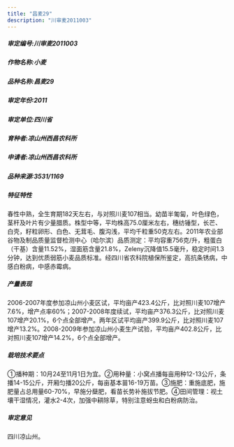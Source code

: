 ```yaml
---
title: "昌麦29"
description: "川审麦2011003"
---
```

##### 审定编号:川审麦2011003

##### 作物名称:小麦

##### 品种名称:昌麦29

##### 审定年份:2011

##### 审定单位:四川省

##### 育种者:凉山州西昌农科所

##### 申请者:凉山州西昌农科所

##### 品种来源:3531/1169

##### 特征特性
春性中熟，全生育期182天左右，与对照川麦107相当。幼苗半匍匐，叶色绿色，茎秆及叶片有少量腊质。株型中等，平均株高75.0厘米左右，穗纺锤型，长芒、白壳，籽粒卵形、白色、无茸毛、腹沟浅，平均千粒重50克左右。2011年农业部谷物及制品质量监督检测中心（哈尔滨）品质测定：平均容重756克/升，粗蛋白（干基）含量11.52%，湿面筋含量21.8%，Zeleny沉降值15.5毫升，稳定时间1.3分钟，达到优质弱筋小麦品质标准。经四川省农科院植保所鉴定，高抗条锈病，中感白粉病，中感赤霉病。

##### 产量表现
2006-2007年度参加凉山州小麦区试，平均亩产423.4公斤，比对照川麦107增产7.6%，增产点率60%；2007-2008年度续试，平均亩产376.3公斤，比对照川麦107增产20.1%，6个点全部增产。两年区试平均亩产399.9公斤，比对照川麦107增产13.2%。2008-2009年参加凉山州小麦生产试验，平均亩产402.8公斤，比对照川麦107增产14.2%，6个点全部增产。

##### 栽培技术要点
①播种期：10月24至11月1日为宜。②用种量：小窝点播每亩用种12-13公斤，条播14-15公斤，开厢匀播20公斤，每亩基本苗16-19万苗。③施肥：重施底肥，施肥量占总用量60-70%，早施分蘖肥，看苗长势补施拔节肥。④田间管理：视土壤干湿情况，灌水2-4次，加强中耕除草，特别注意蚜虫和白粉病防治。

##### 审定意见
四川凉山州。
